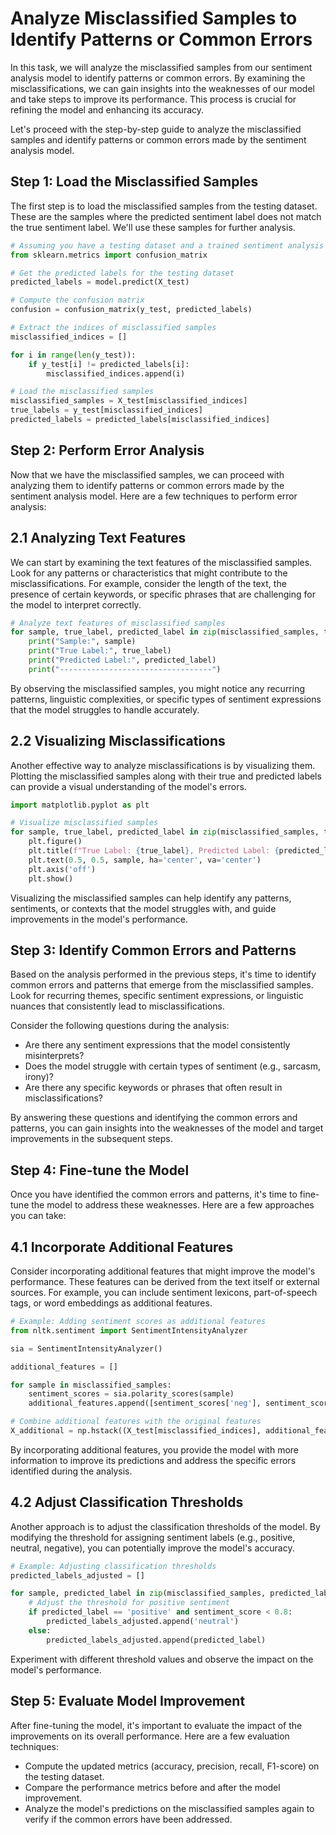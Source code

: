 
#  Analyze Misclassified Samples to Identify Patterns or Common Errors

In this task, we will analyze the misclassified samples from our sentiment analysis model to identify patterns or common errors. By examining the misclassifications, we can gain insights into the weaknesses of our model and take steps to improve its performance. This process is crucial for refining the model and enhancing its accuracy.

Let's proceed with the step-by-step guide to analyze the misclassified samples and identify patterns or common errors made by the sentiment analysis model.

## Step 1: Load the Misclassified Samples

The first step is to load the misclassified samples from the testing dataset. These are the samples where the predicted sentiment label does not match the true sentiment label. We'll use these samples for further analysis.

```python
# Assuming you have a testing dataset and a trained sentiment analysis model
from sklearn.metrics import confusion_matrix

# Get the predicted labels for the testing dataset
predicted_labels = model.predict(X_test)

# Compute the confusion matrix
confusion = confusion_matrix(y_test, predicted_labels)

# Extract the indices of misclassified samples
misclassified_indices = []

for i in range(len(y_test)):
    if y_test[i] != predicted_labels[i]:
        misclassified_indices.append(i)

# Load the misclassified samples
misclassified_samples = X_test[misclassified_indices]
true_labels = y_test[misclassified_indices]
predicted_labels = predicted_labels[misclassified_indices]
```

## Step 2: Perform Error Analysis

Now that we have the misclassified samples, we can proceed with analyzing them to identify patterns or common errors made by the sentiment analysis model. Here are a few techniques to perform error analysis:

## 2.1 Analyzing Text Features

We can start by examining the text features of the misclassified samples. Look for any patterns or characteristics that might contribute to the misclassifications. For example, consider the length of the text, the presence of certain keywords, or specific phrases that are challenging for the model to interpret correctly.

```python
# Analyze text features of misclassified samples
for sample, true_label, predicted_label in zip(misclassified_samples, true_labels, predicted_labels):
    print("Sample:", sample)
    print("True Label:", true_label)
    print("Predicted Label:", predicted_label)
    print("----------------------------------")
```

By observing the misclassified samples, you might notice any recurring patterns, linguistic complexities, or specific types of sentiment expressions that the model struggles to handle accurately.

## 2.2 Visualizing Misclassifications

Another effective way to analyze misclassifications is by visualizing them. Plotting the misclassified samples along with their true and predicted labels can provide a visual understanding of the model's errors.

```python
import matplotlib.pyplot as plt

# Visualize misclassified samples
for sample, true_label, predicted_label in zip(misclassified_samples, true_labels, predicted_labels):
    plt.figure()
    plt.title(f"True Label: {true_label}, Predicted Label: {predicted_label}")
    plt.text(0.5, 0.5, sample, ha='center', va='center')
    plt.axis('off')
    plt.show()
```

Visualizing the misclassified samples can help identify any patterns, sentiments, or contexts that the model struggles with, and guide improvements in the model's performance.

## Step 3: Identify Common Errors and Patterns

Based on the analysis performed in the previous steps, it's time to identify common errors and patterns that emerge from the misclassified samples. Look for recurring themes, specific sentiment expressions, or linguistic nuances that consistently lead to misclassifications.

Consider the following questions during the analysis:

- Are there any sentiment expressions that the model consistently misinterprets?
- Does the model struggle with certain types of sentiment (e.g., sarcasm, irony)?
- Are there any specific keywords or phrases that often result in misclassifications?

By answering these questions and identifying the common errors and patterns, you can gain insights into the weaknesses of the model and target improvements in the subsequent steps.

## Step 4: Fine-tune the Model

Once you have identified the common errors and patterns, it's time to fine-tune the model to address these weaknesses. Here are a few approaches you can take:

## 4.1 Incorporate Additional Features

Consider incorporating additional features that might improve the model's performance. These features can be derived from the text itself or external sources. For example, you can include sentiment lexicons, part-of-speech tags, or word embeddings as additional features.

```python
# Example: Adding sentiment scores as additional features
from nltk.sentiment import SentimentIntensityAnalyzer

sia = SentimentIntensityAnalyzer()

additional_features = []

for sample in misclassified_samples:
    sentiment_scores = sia.polarity_scores(sample)
    additional_features.append([sentiment_scores['neg'], sentiment_scores['neu'], sentiment_scores['pos']])

# Combine additional features with the original features
X_additional = np.hstack((X_test[misclassified_indices], additional_features))
```

By incorporating additional features, you provide the model with more information to improve its predictions and address the specific errors identified during the analysis.

## 4.2 Adjust Classification Thresholds

Another approach is to adjust the classification thresholds of the model. By modifying the threshold for assigning sentiment labels (e.g., positive, neutral, negative), you can potentially improve the model's accuracy.

```python
# Example: Adjusting classification thresholds
predicted_labels_adjusted = []

for sample, predicted_label in zip(misclassified_samples, predicted_labels):
    # Adjust the threshold for positive sentiment
    if predicted_label == 'positive' and sentiment_score < 0.8:
        predicted_labels_adjusted.append('neutral')
    else:
        predicted_labels_adjusted.append(predicted_label)
```

Experiment with different threshold values and observe the impact on the model's performance.

## Step 5: Evaluate Model Improvement

After fine-tuning the model, it's important to evaluate the impact of the improvements on its overall performance. Here are a few evaluation techniques:

- Compute the updated metrics (accuracy, precision, recall, F1-score) on the testing dataset.
- Compare the performance metrics before and after the model improvement.
- Analyze the model's predictions on the misclassified samples again to verify if the common errors have been addressed.

